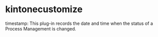 # kintonecustomize

timestamp:
  This plug-in records the date and time when the status of a Process Management is changed.
